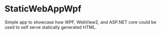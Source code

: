 # StaticWebAppWpf

Simple app to showcase how WPF, WebView2, and ASP.NET core could be used to self serve statically generated HTML. 
